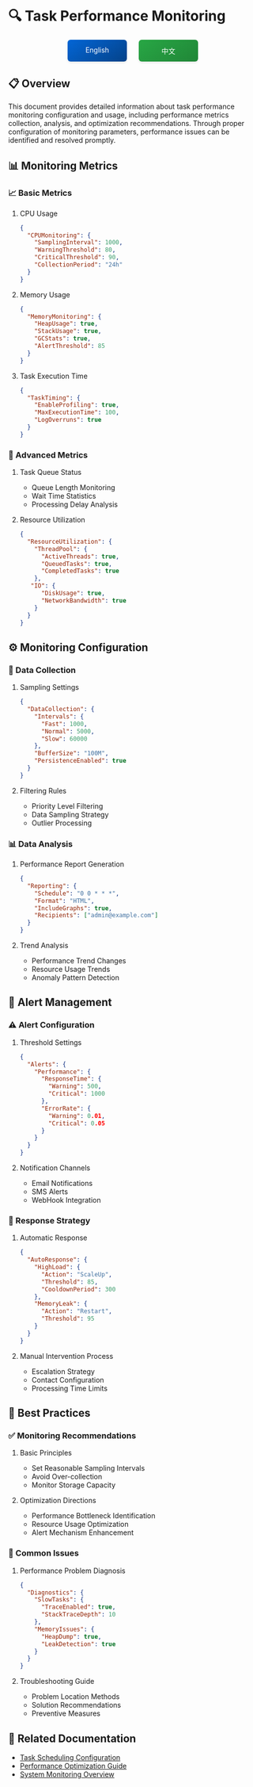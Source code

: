 # 🔍 Task Performance Monitoring

<div align="center">
<div style="margin: 20px 0; display: flex; justify-content: center; gap: 24px;">
<a href="./README_EN.md" style="display: inline-block; width: 120px; padding: 12px 0; text-align: center; background: linear-gradient(145deg, #0366d6, #044289); color: white; text-decoration: none; border-radius: 6px; box-shadow: 0 2px 4px rgba(0,0,0,0.1); transition: all 0.3s ease;">
English
</a>
<a href="./README_CN.md" style="display: inline-block; width: 120px; padding: 12px 0; text-align: center; background: linear-gradient(145deg, #28a745, #208637); color: white; text-decoration: none; border-radius: 6px; box-shadow: 0 2px 4px rgba(0,0,0,0.1); transition: all 0.3s ease;">
中文
</a>
</div>
</div>

## 📋 Overview
This document provides detailed information about task performance monitoring configuration and usage, including performance metrics collection, analysis, and optimization recommendations. Through proper configuration of monitoring parameters, performance issues can be identified and resolved promptly.

## 📊 Monitoring Metrics

### 📈 Basic Metrics
1. CPU Usage
   ```json
   {
     "CPUMonitoring": {
       "SamplingInterval": 1000,
       "WarningThreshold": 80,
       "CriticalThreshold": 90,
       "CollectionPeriod": "24h"
     }
   }
   ```

2. Memory Usage
   ```json
   {
     "MemoryMonitoring": {
       "HeapUsage": true,
       "StackUsage": true,
       "GCStats": true,
       "AlertThreshold": 85
     }
   }
   ```

3. Task Execution Time
   ```json
   {
     "TaskTiming": {
       "EnableProfiling": true,
       "MaxExecutionTime": 100,
       "LogOverruns": true
     }
   }
   ```

### 🔄 Advanced Metrics

1. Task Queue Status
   - Queue Length Monitoring
   - Wait Time Statistics
   - Processing Delay Analysis

2. Resource Utilization
   ```json
   {
     "ResourceUtilization": {
       "ThreadPool": {
         "ActiveThreads": true,
         "QueuedTasks": true,
         "CompletedTasks": true
       },
      "IO": {
         "DiskUsage": true,
         "NetworkBandwidth": true
       }
     }
   }
   ```

## ⚙️ Monitoring Configuration

### 📝 Data Collection
1. Sampling Settings
   ```json
   {
     "DataCollection": {
       "Intervals": {
         "Fast": 1000,
         "Normal": 5000,
         "Slow": 60000
       },
       "BufferSize": "100M",
       "PersistenceEnabled": true
     }
   }
   ```

2. Filtering Rules
   - Priority Level Filtering
   - Data Sampling Strategy
   - Outlier Processing

### 📊 Data Analysis

1. Performance Report Generation
   ```json
   {
     "Reporting": {
       "Schedule": "0 0 * * *",
       "Format": "HTML",
       "IncludeGraphs": true,
       "Recipients": ["admin@example.com"]
     }
   }
   ```

2. Trend Analysis
   - Performance Trend Changes
   - Resource Usage Trends
   - Anomaly Pattern Detection

## 🚨 Alert Management

### ⚠️ Alert Configuration
1. Threshold Settings
   ```json
   {
     "Alerts": {
       "Performance": {
         "ResponseTime": {
           "Warning": 500,
           "Critical": 1000
         },
         "ErrorRate": {
           "Warning": 0.01,
           "Critical": 0.05
         }
       }
     }
   }
   ```

2. Notification Channels
   - Email Notifications
   - SMS Alerts
   - WebHook Integration

### 🔄 Response Strategy
1. Automatic Response
   ```json
   {
     "AutoResponse": {
       "HighLoad": {
         "Action": "ScaleUp",
         "Threshold": 85,
         "CooldownPeriod": 300
       },
       "MemoryLeak": {
         "Action": "Restart",
         "Threshold": 95
       }
     }
   }
   ```

2. Manual Intervention Process
   - Escalation Strategy
   - Contact Configuration
   - Processing Time Limits

## 📝 Best Practices

### ✅ Monitoring Recommendations
1. Basic Principles
   - Set Reasonable Sampling Intervals
   - Avoid Over-collection
   - Monitor Storage Capacity

2. Optimization Directions
   - Performance Bottleneck Identification
   - Resource Usage Optimization
   - Alert Mechanism Enhancement

### 🎯 Common Issues
1. Performance Problem Diagnosis
   ```json
   {
     "Diagnostics": {
       "SlowTasks": {
         "TraceEnabled": true,
         "StackTraceDepth": 10
       },
       "MemoryIssues": {
         "HeapDump": true,
         "LeakDetection": true
       }
     }
   }
   ```

2. Troubleshooting Guide
   - Problem Location Methods
   - Solution Recommendations
   - Preventive Measures

## 🔗 Related Documentation
- [Task Scheduling Configuration](../scheduling/README_EN.md)
- [Performance Optimization Guide](../../README_EN.md)
- [System Monitoring Overview](../../../overview/README_EN.md)
